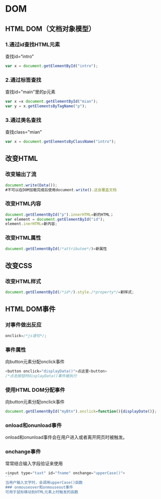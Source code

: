 # DOM

## HTML DOM（文档对象模型）

### 1.通过id查找HTML元素

查找id=“intro"

```javascript
var x = document.getElementById("intro");
```

### 2.通过标签查找

查找id="main"里的p元素

```javascript
var x =x document.getElementById("mian");
var y = x.getElementsByTagName("p");
```

### 3.通过类名查找

查找class="mian"

```javascript
var x = document.getElementsByClassName("intro");
```
## 改变HTML
### 改变输出了流
```javascript
document.write(Data());
#不可以在DOM加载完成后使用document.write().这会覆盖文档
```
### 改变HTML内容
```javascript
document.getElementById("p").innerHTML=新的HTML；
var element = document.getElementById("id");
element.inerHTML=新内容;
```
### 改变HTML属性
```javascript
document.getElementById(/*attributee*/)=新属性
```
## 改变CSS
### 改变HTML样式
```js
document.getElementById(/*id*/).style./*property*/=新样式;
```
## HTML DOM事件
### 对事件做出反应
```js
onclick=/*js语句*/;
```
### 事件属性
向button元素分配onclick事件
```js
<button onclick="displayData()">点这里<button>
/*点击按钮时displayData()事件被执行
```
### 使用HTML DOM分配事件
向button元素分配onclick事件
```js
document.getElementById("myBtn").onclick=function(){displayDate()};
```
### onload和onunload事件
onload和onunload事件会在用户进入或者离开网页时被触发。
### onchange事件
常常结合输入字段验证来使用
````js
<input type="taxt" id="fname" onchange="upperCase()">
```
当用户输入文字时，会调用upperCase()函数
### onmouseover和onmouseout事件
可用于鼠标移动到HTML元素上时触发的函数









